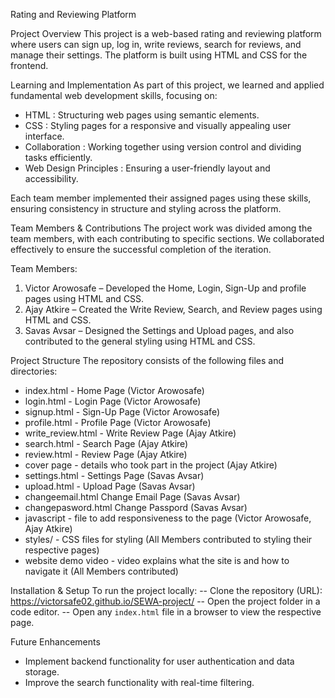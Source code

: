 Rating and Reviewing Platform

Project Overview
This project is a web-based rating and reviewing platform where users can sign up, log in, write reviews, search for reviews, and manage their settings. The platform is built using HTML and CSS for the frontend.

Learning and Implementation
As part of this project, we learned and applied fundamental web development skills, focusing on:

- HTML : Structuring web pages using semantic elements.
- CSS : Styling pages for a responsive and visually appealing user interface.
- Collaboration : Working together using version control and dividing tasks efficiently.
- Web Design Principles : Ensuring a user-friendly layout and accessibility.

Each team member implemented their assigned pages using these skills, ensuring consistency in structure and styling across the platform.

Team Members & Contributions
The project work was divided among the team members, with each contributing to specific sections. We collaborated effectively to ensure the successful completion of the iteration.

Team Members:

1. Victor Arowosafe – Developed the Home, Login, Sign-Up and profile pages using HTML and CSS.
2. Ajay Atkire – Created the Write Review, Search, and Review pages using HTML and CSS.
3. Savas Avsar – Designed the Settings and Upload pages, and also contributed to the general styling using HTML and CSS.

Project Structure
The repository consists of the following files and directories:

- index.html - Home Page (Victor Arowosafe)
- login.html - Login Page (Victor Arowosafe)
- signup.html - Sign-Up Page (Victor Arowosafe)
- profile.html - Profile Page (Victor Arowosafe)
- write_review.html - Write Review Page (Ajay Atkire)
- search.html - Search Page (Ajay Atkire)
- review.html - Review Page (Ajay Atkire)
- cover page - details who took part in the project (Ajay Atkire)
- settings.html - Settings Page (Savas Avsar)
- upload.html - Upload Page (Savas Avsar)
- changeemail.html Change Email Page (Savas Avsar)
- changepasword.html Change Passpord (Savas Avsar)
- javascript - file to add responsiveness to the page (Victor Arowosafe, Ajay Atkire)
- styles/ - CSS files for styling (All Members contributed to styling their respective pages)
- website demo video - video explains what the site is and how to navigate it (All Members contributed)

Installation & Setup
To run the project locally:
-- Clone the repository (URL): https://victorsafe02.github.io/SEWA-project/
-- Open the project folder in a code editor.
-- Open any `index.html` file in a browser to view the respective page.

Future Enhancements

- Implement backend functionality for user authentication and data storage.
- Improve the search functionality with real-time filtering.
